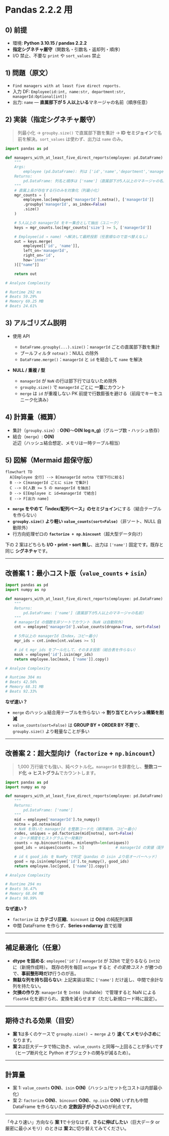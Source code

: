 # Pandas 2.2.2 用

## 0) 前提

- 環境: **Python 3.10.15 / pandas 2.2.2**
- **指定シグネチャ厳守**（関数名・引数名・返却列・順序）
- I/O 禁止、不要な `print` や `sort_values` 禁止

## 1) 問題（原文）

- `Find managers with at least five direct reports.`
- 入力 DF: `Employee(id:int, name:str, department:str, managerId:Optional[int])`
- 出力: `name` — **直属部下が 5 人以上いる**マネージャの名前（順序任意）

## 2) 実装（指定シグネチャ厳守）

> 列最小化 → `groupby.size()` で直属部下数を集計 → **ID セミジョイン**で名前を解決。`sort_values` は使わず、出力は `name` のみ。

```python
import pandas as pd

def managers_with_at_least_five_direct_reports(employee: pd.DataFrame) -> pd.DataFrame:
    """
    Args:
        employee (pd.DataFrame): 列は ['id','name','department','managerId']
    Returns:
        pd.DataFrame: 列名と順序は ['name']（直属部下が5人以上のマネージャの名前）
    """
    # 直属上長が存在する行のみを対象化（列最小化）
    mgr_counts = (
        employee.loc[employee['managerId'].notna(), ['managerId']]
        .groupby('managerId', as_index=False)
        .size()
    )

    # 5人以上の managerId をキー集合として抽出（ユニーク）
    keys = mgr_counts.loc[mgr_counts['size'] >= 5, ['managerId']]

    # Employee(id → name) へ解決して最終投影（任意順なので並べ替えなし）
    out = keys.merge(
        employee[['id', 'name']],
        left_on='managerId',
        right_on='id',
        how='inner'
    )[["name"]]

    return out

# Analyze Complexity

# Runtime 292 ms
# Beats 59.29%
# Memory 69.25 MB
# Beats 24.61%

```

## 3) アルゴリズム説明

- 使用 API

  - `DataFrame.groupby(...).size()`：`managerId` ごとの直属部下数を集計
  - ブールフィルタ `notna()`：NULL の除外
  - `DataFrame.merge()`：`managerId` と `id` を結合して `name` を解決

- **NULL / 重複 / 型**

  - `managerId` が `NaN` の行は部下行ではないため除外
  - `groupby.size()` で `managerId` ごとに **一意**にカウント
  - `merge` は `id` が重複しない PK 前提で行数膨張を避ける（前段でキーをユニーク化済み）

## 4) 計算量（概算）

- 集計（`groupby.size`）: **O(N)**〜**O(N log n_g)**（グループ数・ハッシュ依存）
- 結合（`merge`）: **O(N)** 近辺（ハッシュ結合想定、メモリは一時テーブル相当）

## 5) 図解（Mermaid 超保守版）

```mermaid
flowchart TD
  A[Employee 全行] --> B[managerId notna で部下行に絞る]
  B --> C[managerId ごとに size で集計]
  C --> D[人数 >= 5 の managerId を抽出]
  D --> E[Employee と id=managerId で結合]
  E --> F[出力 name]
```

- **`merge` をやめて「index/配列ベース」のセミジョイン**にする（結合テーブルを作らない）
- **`groupby.size()` より軽い `value_counts(sort=False)`**（非ソート、NULL 自動除外）
- 行方向処理ゼロの **`factorize + np.bincount`**（超大型データ向け）

下の 2 案はどちらも **I/O・print・sort 無し**、出力は `['name']` 固定です。既存と同じ **シグネチャ**です。

---

## 改善案 1：最小コスト版（`value_counts` + `isin`）

```python
import pandas as pd
import numpy as np

def managers_with_at_least_five_direct_reports(employee: pd.DataFrame) -> pd.DataFrame:
    """
    Returns:
        pd.DataFrame: ['name']（直属部下が5人以上のマネージャの名前）
    """
    # managerId の個数を非ソートでカウント（NaN は自動除外）
    cnt = employee['managerId'].value_counts(dropna=True, sort=False)

    # 5件以上の managerId（Index。コピー最小）
    mgr_ids = cnt.index[cnt.values >= 5]

    # id ∈ mgr_ids をブール化して、そのまま投影（結合表を作らない）
    mask = employee['id'].isin(mgr_ids)
    return employee.loc[mask, ['name']].copy()

# Analyze Complexity

# Runtime 304 ms
# Beats 42.56%
# Memory 68.31 MB
# Beats 92.33%

```

**なぜ速い？**

- `merge` のハッシュ結合用テーブルを作らない → **割り当てとハッシュ構築を削減**
- `value_counts(sort=False)` は **GROUP BY + ORDER BY 不要**で、`groupby.size()` より軽量なことが多い

---

## 改善案 2：超大型向け（`factorize` + `np.bincount`）

> 1,000 万行級でも強い、純ベクトル化。`managerId` を辞書化し、**整数コード化 → ヒストグラム**でカウントします。

```python
import pandas as pd
import numpy as np

def managers_with_at_least_five_direct_reports(employee: pd.DataFrame) -> pd.DataFrame:
    """
    Returns:
        pd.DataFrame: ['name']
    """
    mid = employee['managerId'].to_numpy()
    notna = pd.notna(mid)
    # NaN を除いた managerId を整数コード化（順序維持、コピー最小）
    codes, uniques = pd.factorize(mid[notna], sort=False)
    # コード頻度をヒストグラムで一発集計
    counts = np.bincount(codes, minlength=len(uniques))
    good_ids = uniques[counts >= 5]              # managerId の実値（配列）

    # id ∈ good_ids を NumPy で判定（pandas の isin より低オーバーヘッド）
    good = np.isin(employee['id'].to_numpy(), good_ids)
    return employee.loc[good, ['name']].copy()

# Analyze Complexity

# Runtime 294 ms
# Beats 56.47%
# Memory 68.04 MB
# Beats 98.99%

```

**なぜ速い？**

- `factorize` は **カテゴリ圧縮**、`bincount` は **O(n)** の純配列演算
- 中間 DataFrame を作らず、**Series→ndarray** 直で処理

---

## 補足最適化（任意）

- **dtype を詰める**: `employee['id']` / `managerId` が 32bit で足りるなら `Int32` に（新規作成時）。
  既存の列を毎回 `astype` すると _その変換コスト_ が勝つので、**事前整形時だけ**行うのが吉。
- **無駄な列を持ち回らない**: 上記実装は常に `['name']` だけ返し、中間で余計な列を持たない。
- **欠損の作り方**: `managerId` を `Int64`（nullable）で管理すると NaN による `float64` 化を避けられ、変換を減らせます（ただし新規ロード時に設定）。

---

## 期待される効果（目安）

- **案 1**は多くのケースで `groupby.size() → merge` より **速くてメモリ小さめ**になります。
- **案 2**は巨大データで特に効き、`value_counts` と同等〜上回ることが多いです（ヒープ断片化と Python オブジェクトの関与が減るため）。

---

## 計算量

- 案 1: `value_counts` **O(N)**、`isin` **O(N)**（ハッシュ/セット化コストは内部最小化）
- 案 2: `factorize` **O(N)**、`bincount` **O(N)**、`np.isin` **O(N)**
  いずれも中間 DataFrame を作らないため **定数因子が小さい**のが利点です。

---

「今より速い」方向なら **案 1**で十分なはず。**さらに伸ばしたい**（巨大データ or 厳密に最小メモリ）のときは **案 2**に切り替えてみてください。
